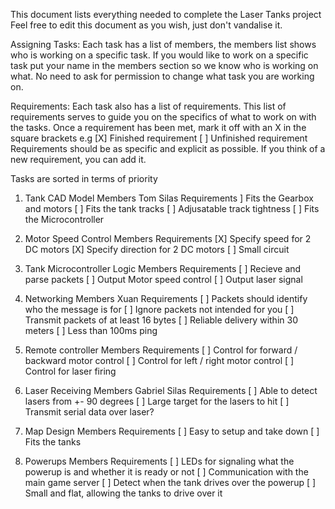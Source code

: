 This document lists everything needed to complete the Laser Tanks project
Feel free to edit this document as you wish, just don't vandalise it.

Assigning Tasks:
Each task has a list of members, the members list shows who is working on a specific task.
If you would like to work on a specific task put your name in the members section so we know who is working on what.
No need to ask for permission to change what task you are working on.

Requirements:
Each task also has a list of requirements.
This list of requirements serves to guide you on the specifics of what to work on with the tasks.
Once a requirement has been met, mark it off with an X in the square brackets e.g
	[X] Finished requirement
	[ ] Unfinished requirement
Requirements should be as specific and explicit as possible.
If you think of a new requirement, you can add it.

Tasks are sorted in terms of priority


1. Tank CAD Model
	Members
		Tom
		Silas
	Requirements
		] Fits the Gearbox and motors
		[ ] Fits the tank tracks
		[ ] Adjusatable track tightness
		[ ] Fits the Microcontroller


2. Motor Speed Control
	Members
	Requirements
		[X] Specify speed for 2 DC motors
		[X] Specify direction for 2 DC motors
		[ ] Small circuit


3. Tank Microcontroller Logic
	Members
	Requirements
		[ ] Recieve and parse packets
		[ ] Output Motor speed control
		[ ] Output laser signal


4. Networking
	Members
		Xuan
	Requirements
		[ ] Packets should identify who the message is for
		[ ] Ignore packets not intended for you
		[ ] Transmit packets of at least 16 bytes
		[ ] Reliable delivery within 30 meters
		[ ] Less than 100ms ping


5. Remote controller
	Members
	Requirements
		[ ] Control for forward / backward motor control
		[ ] Control for left / right motor control
		[ ] Control for laser firing


6. Laser Receiving
	Members
		Gabriel
		Silas
	Requirements
		[ ] Able to detect lasers from +- 90 degrees
		[ ] Large target for the lasers to hit
		[ ] Transmit serial data over laser?


7. Map Design
	Members
	Requirements
		[ ] Easy to setup and take down
		[ ] Fits the tanks

8. Powerups
Members
	Requirements
		[ ] LEDs for signaling what the powerup is and whether it is ready or not
		[ ] Communication with the main game server
		[ ] Detect when the tank drives over the powerup
		[ ] Small and flat, allowing the tanks to drive over it

